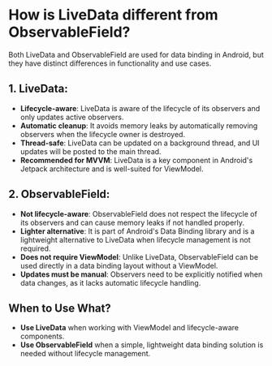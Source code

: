 # How is LiveData different from ObservableField?

Both LiveData and ObservableField are used for data binding in Android, but they have distinct differences in functionality and use cases.

## 1. LiveData:
- **Lifecycle-aware**: LiveData is aware of the lifecycle of its observers and only updates active observers.
- **Automatic cleanup**: It avoids memory leaks by automatically removing observers when the lifecycle owner is destroyed.
- **Thread-safe**: LiveData can be updated on a background thread, and UI updates will be posted to the main thread.
- **Recommended for MVVM**: LiveData is a key component in Android's Jetpack architecture and is well-suited for ViewModel.

## 2. ObservableField:
- **Not lifecycle-aware**: ObservableField does not respect the lifecycle of its observers and can cause memory leaks if not handled properly.
- **Lighter alternative**: It is part of Android's Data Binding library and is a lightweight alternative to LiveData when lifecycle management is not required.
- **Does not require ViewModel**: Unlike LiveData, ObservableField can be used directly in a data binding layout without a ViewModel.
- **Updates must be manual**: Observers need to be explicitly notified when data changes, as it lacks automatic lifecycle handling.

## When to Use What?
- **Use LiveData** when working with ViewModel and lifecycle-aware components.
- **Use ObservableField** when a simple, lightweight data binding solution is needed without lifecycle management.
